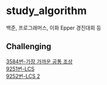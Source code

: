 # study_algorithm
백준, 프로그래머스, 이화 Epper 경진대회 등  

## Challenging  
[3584번-가장 가까운 공통 조상](https://www.acmicpc.net/problem/3584)  
[9251번-LCS](https://www.acmicpc.net/problem/9251)  
[9252번-LCS 2](https://www.acmicpc.net/problem/9252)  



